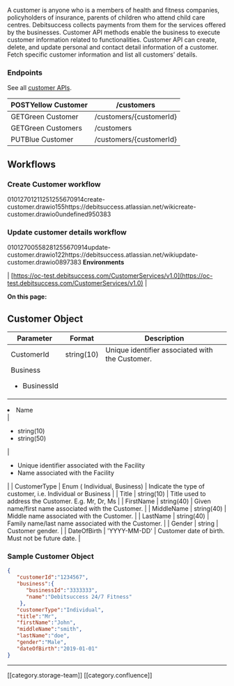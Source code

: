 A customer is anyone who is a members of health and fitness companies, policyholders of insurance, parents of children who attend child care centres. Debitsuccess collects payments from them for the services offered by the businesses. Customer API methods enable the business to execute customer information related to functionalities. Customer API can create, delete, and update personal and contact detail information of a customer. Fetch specific customer information and list all customers’ details. 


### Endpoints
See all [customer APIs](https://oc-debitsuccess.portal.azure-api.net/docs/services/Mock/operations/customers?tags=Customers&pattern=&groupBy=).



| POSTYellow Customer | /customers | 
|  --- |  --- | 
| GETGreen Customer | /customers/{customerId} | 
| GETGreen  Customers | /customers | 
| PUTBlue Customer | /customers/{customerId} | 


## Workflows

### Create Customer workflow
01012701211251255670914create-customer.drawio155https://debitsuccess.atlassian.net/wikicreate-customer.drawio0undefined950383
### Update customer details workflow
01012700558281255670914update-customer.drawio122https://debitsuccess.atlassian.net/wikiupdate-customer.drawio0897383 **Environments** 



| [https://oc-test.debitsuccess.com/CustomerServices/v1.0](https://oc-test.debitsuccess.com/CustomerServices/v1.0) | 

 **On this page:** 


## Customer Object


|  **Parameter**  |  **Format**  |  **Description**  | 
|  --- |  --- |  --- | 
| CustomerId | string(10) | Unique identifier associated with the Customer. | 
| Business<ul><li>BusinessId

</li><li>Name

</li></ul> | <ul><li>string(10)

</li><li>string(50)

</li></ul> | <ul><li>Unique identifier associated with the Facility

</li><li>Name associated with the Facility

</li></ul> | 
| CustomerType | Enum ( Individual, Business) | Indicate the type of customer, i.e. Individual or Business | 
| Title | string(10) | Title used to address the Customer. E.g. Mr, Dr, Ms | 
| FirstName | string(40) | Given name/first name associated with the Customer. | 
| MiddleName | string(40) | Middle name associated with the Customer. | 
| LastName | string(40) | Family name/last name associated with the Customer. | 
| Gender | string | Customer gender. | 
| DateOfBirth | 'YYYY-MM-DD' | Customer date of birth. Must not be future date. | 


### Sample Customer Object

```json
{
   "customerId":"1234567",
   "business":{
      "businessId":"3333333",
      "name":"Debitsuccess 24/7 Fitness"
    },
   "customerType":"Individual",
   "title":"Mr",
   "firstName":"John",
   "middleName":"smith",
   "lastName":"doe",
   "gender":"Male",
   "dateOfBirth":"2019-01-01"  
}
```




*****

[[category.storage-team]] 
[[category.confluence]] 
